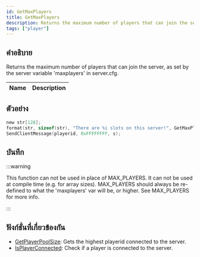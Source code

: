 ```yaml
---
id: GetMaxPlayers
title: GetMaxPlayers
description: Returns the maximum number of players that can join the server, as set by the server variable 'maxplayers' in server.
tags: ["player"]
---
```


## คำอธิบาย

Returns the maximum number of players that can join the server, as set by the server variable 'maxplayers' in server.cfg.

| Name | Description |
| ---- | ----------- |


## ตัวอย่าง

```c
new str[128];
format(str, sizeof(str), "There are %i slots on this server!", GetMaxPlayers());
SendClientMessage(playerid, 0xFFFFFFFF, s);
```

## บันทึก

:::warning

This function can not be used in place of MAX_PLAYERS. It can not be used at compile time (e.g. for array sizes). MAX_PLAYERS should always be re-defined to what the 'maxplayers' var will be, or higher. See MAX_PLAYERS for more info.

:::

## ฟังก์ชั่นที่เกี่ยวข้องกัน

- [GetPlayerPoolSize](../functions/GetPlayerPoolSize): Gets the highest playerid connected to the server.
- [IsPlayerConnected](../functions/IsPlayerConnected): Check if a player is connected to the server.
